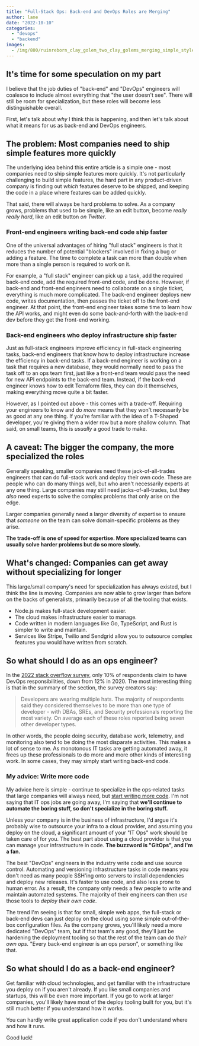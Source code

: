 ```yaml
---
title: "Full-Stack Ops: Back-end and DevOps Roles are Merging"
author: lane
date: "2022-10-10"
categories:
  - "devops"
  - "backend"
images:
  - /img/800/ruinreborn_clay_golem_two_clay_golems_merging_simple_style_an_f51efe7f-8b12-4c5c-9536-4db4d9e9f7e6_2.png.webp
---
```


## It's time for some speculation on my part

I believe that the job duties of "back-end" and "DevOps" engineers will coalesce to include almost everything that "the user doesn't see". There will still be room for specialization, but these roles will become less distinguishable overall.

First, let's talk about _why_ I think this is happening, and then let's talk about what it means for us as back-end and DevOps engineers.

## The problem: Most companies need to ship simple features more quickly

The underlying idea behind this entire article is a simple one - most companies need to ship simple features more quickly. It's not particularly challenging to build simple features, the hard part in any product-driven company is finding out _which_ features deserve to be shipped, and keeping the code in a place where features can be added quickly.

That said, there will always be hard problems to solve. As a company grows, problems that used to be simple, like an edit button, become _really really hard_, like an edit button _on Twitter_.

### Front-end engineers writing back-end code ship faster

One of the universal advantages of hiring "full stack" engineers is that it reduces the number of potential "blockers" involved in fixing a bug or adding a feature. The time to complete a task can more than double when more than a single person is required to work on it.

For example, a "full stack" engineer can pick up a task, add the required back-end code, add the required front-end code, and be done. However, if back-end and front-end engineers need to collaborate on a single ticket, everything is much more complicated. The back-end engineer deploys new code, writes documentation, then passes the ticket off to the front-end engineer. At that point, the front-end engineer takes some time to learn how the API works, and might even do some back-and-forth with the back-end dev before they get the front-end working.

### Back-end engineers who deploy infrastructure ship faster

Just as full-stack engineers improve efficiency in full-stack engineering tasks, back-end engineers that know how to deploy infrastructure increase the efficiency in back-end tasks. If a back-end engineer is working on a task that requires a new database, they would normally need to pass the task off to an ops team first, just like a front-end team would pass the need for new API endpoints to the back-end team. Instead, if the back-end engineer knows how to edit Terraform files, they can do it themselves, making everything move quite a bit faster.

However, as I pointed out above - this comes with a trade-off. Requiring your engineers to know and do _more_ means that they won't necessarily be as good at any one thing. If you're familiar with the idea of a T-Shaped developer, you're giving them a wider row but a more shallow column. That said, on small teams, this is _usually_ a good trade to make.

## A caveat: The bigger the company, the more specialized the roles

Generally speaking, smaller companies need these jack-of-all-trades engineers that can do full-stack work and deploy their own code. These are people who can do many things well, but who aren't necessarily experts at any one thing. Large companies may still need jacks-of-all-trades, but they _also_ need experts to solve the complex problems that only arise on the edge.

Larger companies generally need a larger diversity of expertise to ensure that _someone_ on the team can solve domain-specific problems as they arise.

**The trade-off is one of speed for expertise. More specialized teams can usually solve harder problems but do so more slowly.**

## What's changed: Companies can get away without specializing for longer

This large/small company's need for specialization has always existed, but I think the line is moving. Companies are now able to grow larger than before on the backs of generalists, primarily because of all the tooling that exists.

- Node.js makes full-stack development easier.
- The cloud makes infrastructure easier to manage.
- Code written in modern languages like Go, TypeScript, and Rust is simpler to write and maintain.
- Services like Stripe, Twilio and Sendgrid allow you to outsource complex features you would have written from scratch.

## So what should I do as an ops engineer?

In the [2022 stack overflow survey](https://survey.stackoverflow.co/2022/#developer-profile-developer-roles), only 10% of respondents claim to have DevOps responsibilities, down from 12% in 2020. The most interesting thing is that in the summary of the section, the survey creators say:

> Developers are wearing multiple hats. The majority of respondents said they considered themselves to be more than one type of developer - with DBAs, SREs, and Security professionals reporting the most variety. On average each of these roles reported being seven other developer types.

In other words, the people doing security, database work, telemetry, and monitoring also tend to be doing the most disparate activities. This makes a lot of sense to me. As monotonous IT tasks are getting automated away, it frees up these professionals to do more and more other kinds of interesting work. In some cases, they may simply start writing back-end code.

### My advice: Write more code

My advice here is simple - continue to specialize in the ops-related tasks that large companies will always need, but [start writing more code](/devops/devops-engineers-should-code/). I'm not saying that IT ops jobs are going away, I'm saying that **we'll continue to automate the boring stuff, so don't specialize in the boring stuff.**

Unless your company is in the business of infrastructure, I'd argue it's probably wise to outsource your infra to a cloud provider, and assuming you deploy on the cloud, a significant amount of your "IT Ops" work should be taken care of for you. The best part about using a cloud provider is that you can manage your infrastructure in code. **The buzzword is "GitOps", and I'm a fan.**

The best "DevOps" engineers in the industry write code and use source control. Automating and versioning infrastructure tasks in code means you don't need as many people SSH'ing onto servers to install dependencies and deploy new releases. It's faster to use code, and also less prone to human error. As a result, the company only needs a few people to write and maintain automated systems. The majority of their engineers can then _use_ those tools to _deploy their own code_.

The trend I'm seeing is that for small, simple web apps, the full-stack or back-end devs can just deploy on the cloud using some simple out-of-the-box configuration files. As the company grows, you'll likely need a more dedicated "DevOps" team, but if that team's any good, they'll just be hardening the deployment tooling so that the rest of the team can _do their own ops._ "Every back-end engineer is an ops person", or something like that.

## So what should I do as a back-end engineer?

Get familiar with cloud technologies, and get familiar with the infrastructure you deploy on if you aren't already. If you like small companies and startups, this will be even more important. If you go to work at larger companies, you'll likely have most of the deploy tooling built for you, but it's still much better if you understand how it works.

You can hardly write great application code if you don't understand where and how it runs.

Good luck!
